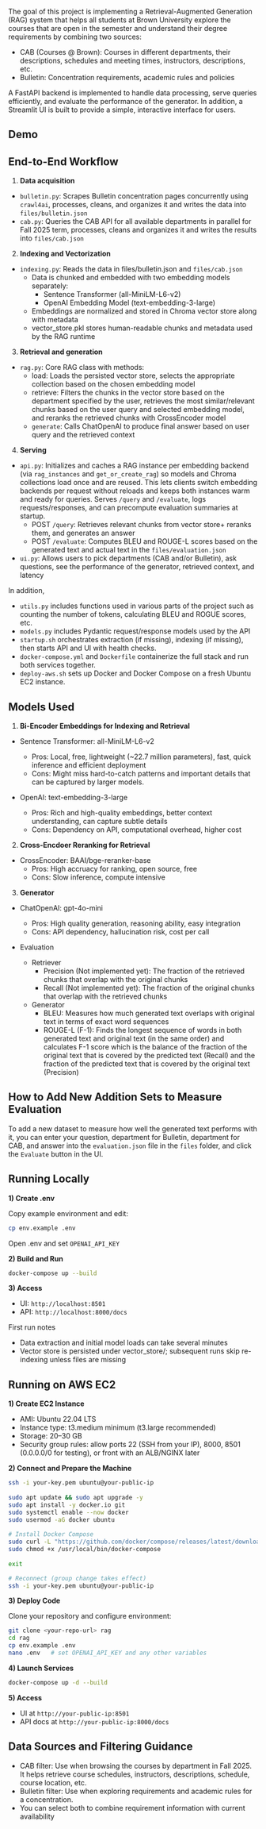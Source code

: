 The goal of this project is implementing a Retrieval-Augmented Generation (RAG) system that helps all students at Brown University explore the courses that are open in the semester and understand their degree requirements by combining two sources:

- CAB (Courses @ Brown): Courses in different departments, their descriptions, schedules and meeting times, instructors, descriptions, etc.
- Bulletin: Concentration requirements, academic rules and policies

A FastAPI backend is implemented to handle data processing, serve queries efficiently, and evaluate the performance of the generator. In addition, a Streamlit UI is built to provide a simple, interactive interface for users. 

## Demo

## End-to-End Workflow

1) **Data acquisition**
- `bulletin.py`: Scrapes Bulletin concentration pages concurrently using `crawl4ai`, processes, cleans, and organizes it and writes the data into `files/bulletin.json`
- `cab.py`: Queries the CAB API for all available departments in parallel for Fall 2025 term, processes, cleans and organizes it and writes the results into `files/cab.json`

2) **Indexing and Vectorization**
- `indexing.py`: Reads the data in files/bulletin.json and `files/cab.json`
    - Data is chunked and embedded with two embedding models separately:
        - Sentence Transformer (all-MiniLM-L6-v2)
        - OpenAI Embedding Model (text-embedding-3-large)
    - Embeddings are normalized and stored in Chroma vector store along with metadata
    - vector_store.pkl stores human-readable chunks and metadata used by the RAG runtime

3) **Retrieval and generation**
- `rag.py`: Core RAG class with methods:
  - load: Loads the persisted vector store, selects the appropriate collection based on the chosen embedding model
  - retrieve: Filters the chunks in the vector store based on the department specified by the user, retrieves the most similar/relevant chunks based on the user query and selected embedding model, and reranks the retrieved chunks with CrossEncoder model
  - `generate`: Calls ChatOpenAI to produce final answer based on user query and the retrieved context

4) **Serving**
- `api.py`: Initializes and caches a RAG instance per embedding backend (via `rag_instances` and `get_or_create_rag`) so models and Chroma collections load once and are reused. This lets clients switch embedding backends per request without reloads and keeps both instances warm and ready for queries. Serves `/query` and `/evaluate`, logs requests/responses, and can precompute evaluation summaries at startup.
  - POST `/query`: Retrieves relevant chunks from vector store+ reranks them, and generates an answer
  - POST `/evaluate`: Computes BLEU and ROUGE-L scores based on the generated text and actual text in the `files/evaluation.json`
- `ui.py`: Allows users to pick departments (CAB and/or Bulletin), ask questions, see the performance of the generator, retrieved context, and latency

In addition, 
- `utils.py` includes functions used in various parts of the project such as counting the number of tokens, calculating BLEU and ROGUE scores, etc.
- `models.py` includes Pydantic request/response models used by the API
- `startup.sh` orchestrates extraction (if missing), indexing (if missing), then starts API and UI with health checks.
- `docker-compose.yml` and `Dockerfile` containerize the full stack and run both services together.
- `deploy-aws.sh` sets up Docker and Docker Compose on a fresh Ubuntu EC2 instance.

## Models Used

1) **Bi-Encoder Embeddings for Indexing and Retrieval**
  - Sentence Transformer: all-MiniLM-L6-v2
    - Pros: Local, free, lightweight (~22.7 million parameters), fast, quick inference and efficient deployment
    - Cons: Might miss hard-to-catch patterns and important details that can be captured by larger models.

  - OpenAI: text-embedding-3-large
    - Pros: Rich and high-quality embeddings, better context understanding, can capture subtle details
    - Cons: Dependency on API, computational overhead, higher cost

2) **Cross-Encdoer Reranking for Retrieval**
  - CrossEncoder: BAAI/bge-reranker-base
    - Pros: High accruacy for ranking, open source, free
    - Cons: Slow inference, compute intensive

3) **Generator**
  - ChatOpenAI: gpt-4o-mini
    - Pros: High quality generation, reasoning ability, easy integration
    - Cons: API dependency, hallucination risk, cost per call

- Evaluation
    - Retriever 
        - Precision (Not implemented yet): The fraction of the retrieved chunks that overlap with the original chunks
        - Recall (Not implemented yet): The fraction of the original chunks that overlap with the retrieved chunks
    - Generator
        - BLEU: Measures how much generated text overlaps with original text in terms of exact word sequences
        - ROUGE-L (F-1): Finds the longest sequence of words in both generated text and original text (in the same order) and calculates F-1 score which is the balance of the fraction of the original text that is covered by the predicted text (Recall) and the fraction of the predicted text that is covered by the original text (Precision)

## How to Add New Addition Sets to Measure Evaluation 

To add a new dataset to measure how well the generated text performs with it, you can enter your question, department for Bulletin, department for CAB, and answer into the `evaluation.json` file in the `files` folder, and click the `Evaluate` button in the UI.

## Running Locally

**1) Create .env** 

Copy example environment and edit:

```bash  
cp env.example .env
```

Open .env and set `OPENAI_API_KEY`

**2) Build and Run**

```bash
docker-compose up --build
```

**3) Access**

- UI: `http://localhost:8501`
- API: `http://localhost:8000/docs`

First run notes
- Data extraction and initial model loads can take several minutes
- Vector store is persisted under vector_store/; subsequent runs skip re-indexing unless files are missing

## Running on AWS EC2

**1) Create EC2 Instance**
- AMI: Ubuntu 22.04 LTS
- Instance type: t3.medium minimum (t3.large recommended)
- Storage: 20–30 GB
- Security group rules: allow ports 22 (SSH from your IP), 8000, 8501 (0.0.0.0/0 for testing), or front with an ALB/NGINX later

**2) Connect and Prepare the Machine**
  
```bash  
ssh -i your-key.pem ubuntu@your-public-ip
  
sudo apt update && sudo apt upgrade -y
sudo apt install -y docker.io git
sudo systemctl enable --now docker
sudo usermod -aG docker ubuntu
  
# Install Docker Compose
sudo curl -L "https://github.com/docker/compose/releases/latest/download/docker-compose-$(uname -s)-$(uname -m)" -o /usr/local/bin/docker-compose
sudo chmod +x /usr/local/bin/docker-compose
  
exit
```

```bash
# Reconnect (group change takes effect)
ssh -i your-key.pem ubuntu@your-public-ip
```

**3) Deploy Code**

Clone your repository and configure environment:

```bash  
git clone <your-repo-url> rag
cd rag
cp env.example .env
nano .env   # set OPENAI_API_KEY and any other variables
```

**4) Launch Services**
  
```bash
docker-compose up -d --build
```

**5) Access**

- UI at `http://your-public-ip:8501`
- API docs at `http://your-public-ip:8000/docs`


## Data Sources and Filtering Guidance

- CAB filter: Use when browsing the courses by department in Fall 2025. It helps retrieve course schedules, instructors, descriptions, schedule, course location, etc.
- Bulletin filter: Use when exploring requirements and academic rules for a concentration.
- You can select both to combine requirement information with current availability

